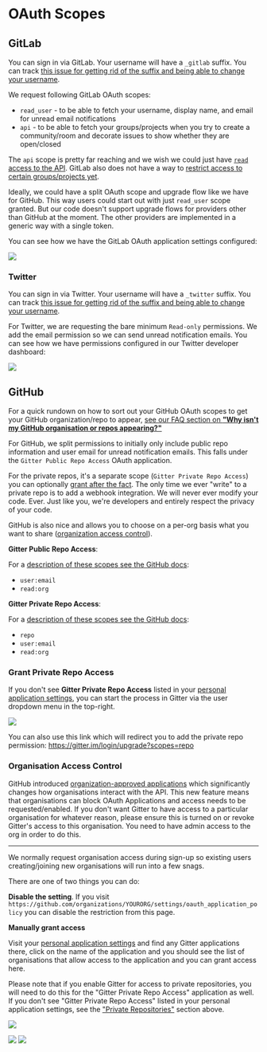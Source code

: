 # OAuth Scopes

## GitLab

You can sign in via GitLab. Your username will have a `_gitlab` suffix. You can track [this issue for getting rid of the suffix and being able to change your username](https://gitlab.com/gitterHQ/webapp/-/issues/1851).

We request following GitLab OAuth scopes:

- `read_user` - to be able to fetch your username, display name, and email for unread email notifications
- `api` - to be able to fetch your groups/projects when you try to create a community/room and decorate issues to show whether they are open/closed

The `api` scope is pretty far reaching and we wish we could just have [`read` access to the API](https://gitlab.com/gitlab-org/gitlab/-/issues/21909). GitLab also does not have a way to [restrict access to certain groups/projects yet](https://gitlab.com/gitlab-org/gitlab/issues/22115).

Ideally, we could have a split OAuth scope and upgrade flow like we have for GitHub. This way users could start out with just `read_user` scope granted. But our code doesn't support upgrade flows for providers other than GitHub at the moment. The other providers are implemented in a generic way with a single token.

You can see how we have the GitLab OAuth application settings configured:

![](https://i.imgur.com/G9n4LOs.png)


### Twitter

You can sign in via Twitter. Your username will have a `_twitter` suffix. You can track [this issue for getting rid of the suffix and being able to change your username](https://gitlab.com/gitterHQ/webapp/-/issues/1851).

For Twitter, we are requesting the bare minimum `Read-only` permissions. We add the email permission so we can send unread notification emails. You can see how we have permissions configured in our Twitter developer dashboard:

![](https://i.imgur.com/RjOO5eu.png)


## GitHub

For a quick rundown on how to sort out your GitHub OAuth scopes to get your GitHub organization/repo to appear, [see our FAQ section on **"Why isn't my GitHub organisation or repos appearing?"**](./faq.md#why-isnt-my-github-organisation-or-repos-appearing)

For GitHub, we split permissions to initially only include public repo information and user email for unread notification emails. This falls under the `Gitter Public Repo Access` OAuth application.

For the private repos, it's a separate scope (`Gitter Private Repo Access`) you can optionally [grant after the fact](#grant-private-repo-access). The only time we ever "write" to a private repo is to add a webhook integration. We will never ever modify your code. Ever. Just like you, we're developers and entirely respect the privacy of your code.

GitHub is also nice and allows you to choose on a per-org basis what you want to share ([organization access control](https://help.github.com/en/github/setting-up-and-managing-organizations-and-teams/approving-oauth-apps-for-your-organization)).


**Gitter Public Repo Access**:

For a [description of these scopes see the GitHub docs](https://developer.github.com/apps/building-oauth-apps/understanding-scopes-for-oauth-apps/):

 - `user:email`
 - `read:org`

**Gitter Private Repo Access**:

For a [description of these scopes see the GitHub docs](https://developer.github.com/apps/building-oauth-apps/understanding-scopes-for-oauth-apps/):

 - `repo`
 - `user:email`
 - `read:org`


### Grant Private Repo Access

If you don't see **Gitter Private Repo Access** listed in your [personal application settings](https://github.com/settings/applications), you can start the process in Gitter via the user dropdown menu in the top-right.

![](https://i.imgur.com/hn4dRO1.png)

You can also use this link which will redirect you to add the private repo permission: https://gitter.im/login/upgrade?scopes=repo


### Organisation Access Control

GitHub introduced [organization-approved applications](https://blog.github.com/2015-01-19-organization-approved-applications/) which significantly changes how organisations interact with the API. This new feature means that organisations can block OAuth Applications and access needs to be requested/enabled. If you don't want Gitter to have access to a particular organisation for whatever reason, please ensure this is turned on or revoke Gitter's access to this organisation. You need to have admin access to the org in order to do this.

---

We normally request organisation access during sign-up so existing users creating/joining new organisations will run into a few snags.

There are one of two things you can do:

**Disable the setting**. If you visit `https://github.com/organizations/YOURORG/settings/oauth_application_policy` you can disable the restriction from this page.

**Manually grant access**

Visit your [personal application settings](https://github.com/settings/applications) and find any Gitter applications there, click on the name of the application and you should see the list of organisations that allow access to the application and you can grant access here.

Please note that if you enable Gitter for access to private repositories, you will need to do this for the "Gitter Private Repo Access" application as well. If you don't see "Gitter Private Repo Access" listed in your personal application settings, see the ["Private Repositories"](#private-repositories) section above.

![](https://i.imgur.com/9GtNmUP.png)

![](https://i.imgur.com/HpCotUq.png) ![](https://i.imgur.com/Ljlb4nf.png)
